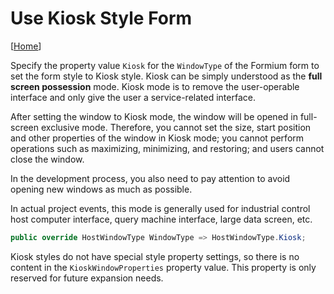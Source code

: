 # Use Kiosk Style Form

[[Home](README.md)]

Specify the property value `Kiosk` for the `WindowType` of the Formium form to set the form style to Kiosk style. Kiosk can be simply understood as the **full screen possession** mode. Kiosk mode is to remove the user-operable interface and only give the user a service-related interface.

After setting the window to Kiosk mode, the window will be opened in full-screen exclusive mode. Therefore, you cannot set the size, start position and other properties of the window in Kiosk mode; you cannot perform operations such as maximizing, minimizing, and restoring; and users cannot close the window.

In the development process, you also need to pay attention to avoid opening new windows as much as possible.

In actual project events, this mode is generally used for industrial control host computer interface, query machine interface, large data screen, etc.

```csharp
public override HostWindowType WindowType => HostWindowType.Kiosk;
```

Kiosk styles do not have special style property settings, so there is no content in the `KioskWindowProperties` property value. This property is only reserved for future expansion needs.
